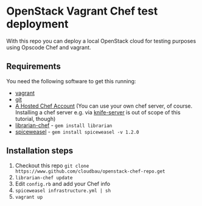 # OpenStack Vagrant Chef test deployment

With this repo you can deploy a local OpenStack cloud for testing purposes using Opscode Chef and vagrant.

## Requirements

You need the following software to get this running:

 - [vagrant][vg]
 - [git][git]
 - [A Hosted Chef Account][hostedchef] (You can use your own chef server, of course. Installing a chef server e.g. via [knife-server][ks] is out of scope of this tutorial, though)
 - [librarian-chef][lib] - `gem install librarian`
 - [spiceweasel][sw] - `gem install spiceweasel -v 1.2.0`

## Installation steps

1. Checkout this repo `git clone https://www.github.com/cloudbau/openstack-chef-repo.get`
2. `librarian-chef update`
3. Edit `config.rb` and add your Chef info
4. `spiceweasel infrastructure.yml | sh`
5. `vagrant up`



[vg]: http://www.vagrantup.com
[git]: http://git-scm.com/
[hostedchef]: http://www.opscode.com/hosted-chef/
[ks]: http://fnichol.github.com/knife-server/
[opsoschef]: http://www.opscode.com/solutions/chef-openstack/
[lib]: https://github.com/applicationsonline/librarian
[sw]: http://wiki.opscode.com/display/chef/Spiceweasel
